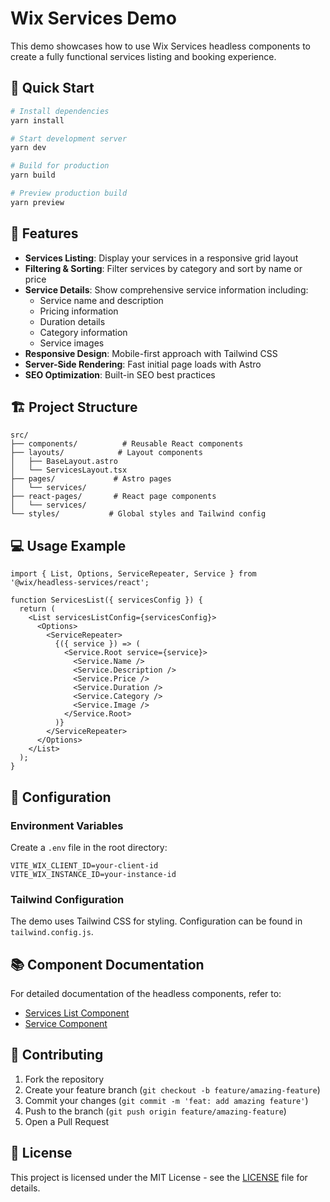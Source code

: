 # Wix Services Demo

This demo showcases how to use Wix Services headless components to create a fully functional services listing and booking experience.

## 🚀 Quick Start

```bash
# Install dependencies
yarn install

# Start development server
yarn dev

# Build for production
yarn build

# Preview production build
yarn preview
```

## 🎯 Features

- **Services Listing**: Display your services in a responsive grid layout
- **Filtering & Sorting**: Filter services by category and sort by name or price
- **Service Details**: Show comprehensive service information including:
  - Service name and description
  - Pricing information
  - Duration details
  - Category information
  - Service images
- **Responsive Design**: Mobile-first approach with Tailwind CSS
- **Server-Side Rendering**: Fast initial page loads with Astro
- **SEO Optimization**: Built-in SEO best practices

## 🏗️ Project Structure

```
src/
├── components/          # Reusable React components
├── layouts/            # Layout components
│   ├── BaseLayout.astro
│   └── ServicesLayout.tsx
├── pages/             # Astro pages
│   └── services/
├── react-pages/       # React page components
│   └── services/
└── styles/           # Global styles and Tailwind config
```

## 💻 Usage Example

```tsx
import { List, Options, ServiceRepeater, Service } from '@wix/headless-services/react';

function ServicesList({ servicesConfig }) {
  return (
    <List servicesListConfig={servicesConfig}>
      <Options>
        <ServiceRepeater>
          {({ service }) => (
            <Service.Root service={service}>
              <Service.Name />
              <Service.Description />
              <Service.Price />
              <Service.Duration />
              <Service.Category />
              <Service.Image />
            </Service.Root>
          )}
        </ServiceRepeater>
      </Options>
    </List>
  );
}
```

## 🔧 Configuration

### Environment Variables

Create a `.env` file in the root directory:

```env
VITE_WIX_CLIENT_ID=your-client-id
VITE_WIX_INSTANCE_ID=your-instance-id
```

### Tailwind Configuration

The demo uses Tailwind CSS for styling. Configuration can be found in `tailwind.config.js`.

## 📚 Component Documentation

For detailed documentation of the headless components, refer to:
- [Services List Component](../../packages/headless-components/services/README.md)
- [Service Component](../../packages/headless-components/services/README.md#service-component)

## 🤝 Contributing

1. Fork the repository
2. Create your feature branch (`git checkout -b feature/amazing-feature`)
3. Commit your changes (`git commit -m 'feat: add amazing feature'`)
4. Push to the branch (`git push origin feature/amazing-feature`)
5. Open a Pull Request

## 📝 License

This project is licensed under the MIT License - see the [LICENSE](../../LICENSE) file for details.
